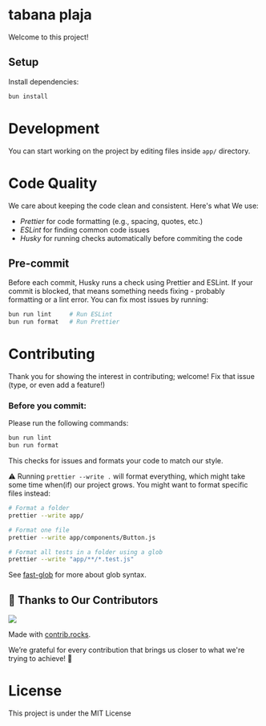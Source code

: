 # tabana plaja

Welcome to this project!

## Setup

Install dependencies:

```bash
bun install
```

# Development

You can start working on the project by editing files inside `app/` directory.

# Code Quality

We care about keeping the code clean and consistent. Here's what We use:

- _Prettier_ for code formatting (e.g., spacing, quotes, etc.)
- _ESLint_ for finding common code issues
- _Husky_ for running checks automatically before commiting the code

## Pre-commit

Before each commit, Husky runs a check using Prettier and ESLint. If your commit is blocked, that means something needs fixing - probably formatting or a lint error.
You can fix most issues by running:

```bash
bun run lint     # Run ESLint
bun run format   # Run Prettier
```

# Contributing

Thank you for showing the interest in contributing; welcome! Fix that issue (type, or even add a feature!)

### Before you commit:

Please run the following commands:

```bash
bun run lint
bun run format
```

This checks for issues and formats your code to match our style.

⚠️ Running `prettier --write .` will format everything, which might take some time when(if) our project grows.
You might want to format specific files instead:

```bash
# Format a folder
prettier --write app/

# Format one file
prettier --write app/components/Button.js

# Format all tests in a folder using a glob
prettier --write "app/**/*.test.js"
```

See [fast-glob](https://github.com/mrmlnc/fast-glob#pattern-syntax) for more about glob syntax.

## 🫡 Thanks to Our Contributors

<a href="https://github.com/akkuea/tabana-plaja/graphs/contributors">
  <img src="https://contrib.rocks/image?repo=akkuea/tabana-plaja" />
</a>

Made with [contrib.rocks](https://contrib.rocks).

We’re grateful for every contribution that brings us closer to what we're trying to achieve! 🙌

# License

This project is under the MIT License
